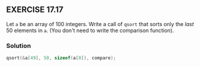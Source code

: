 ## EXERCISE 17.17
Let `a` be an array of 100 integers. Write a call of `qsort` that sorts only the *last* 50 elements in `a`. (You don't need to write the comparison function).

### Solution
```c
qsort(&a[49], 50, sizeof(a[0]), compare);
```

